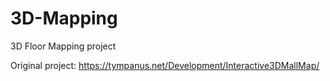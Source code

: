 # 3D-Mapping
3D Floor Mapping project

Original project: https://tympanus.net/Development/Interactive3DMallMap/
